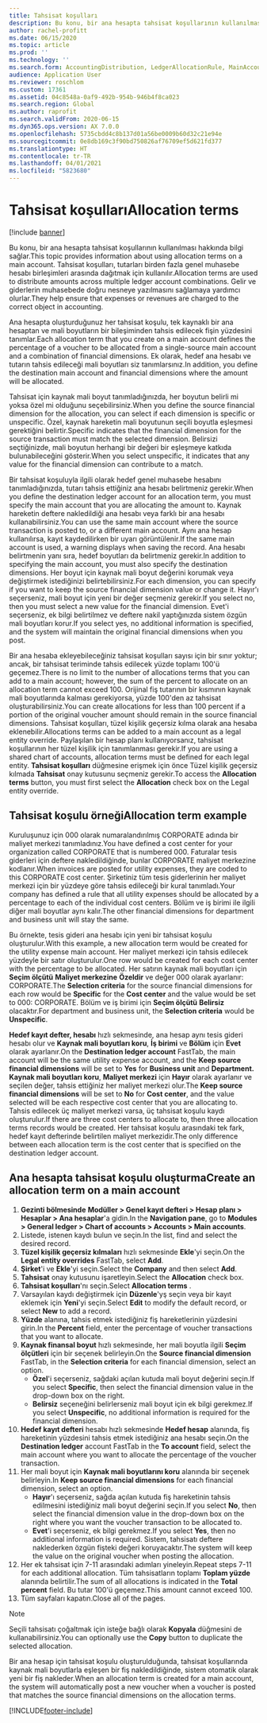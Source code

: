 ```yaml
---
title: Tahsisat koşulları
description: Bu konu, bir ana hesapta tahsisat koşullarının kullanılması hakkında bilgi sağlar.
author: rachel-profitt
ms.date: 06/15/2020
ms.topic: article
ms.prod: ''
ms.technology: ''
ms.search.form: AccountingDistribution, LedgerAllocationRule, MainAccount, AllocationTerms
audience: Application User
ms.reviewer: roschlom
ms.custom: 17361
ms.assetid: 04c8548a-0af9-492b-954b-946b4f8ca023
ms.search.region: Global
ms.author: raprofit
ms.search.validFrom: 2020-06-15
ms.dyn365.ops.version: AX 7.0.0
ms.openlocfilehash: 5735cbdd4c8b137d01a56be0009b60d32c21e94e
ms.sourcegitcommit: 0e8db169c3f90bd750826af76709ef5d621fd377
ms.translationtype: HT
ms.contentlocale: tr-TR
ms.lasthandoff: 04/01/2021
ms.locfileid: "5823680"
---
```

# <a name="allocation-terms"></a><span data-ttu-id="ab3bb-103">Tahsisat koşulları</span><span class="sxs-lookup"><span data-stu-id="ab3bb-103">Allocation terms</span></span>

[!include [banner](../includes/banner.md)]

<span data-ttu-id="ab3bb-104">Bu konu, bir ana hesapta tahsisat koşullarının kullanılması hakkında bilgi sağlar.</span><span class="sxs-lookup"><span data-stu-id="ab3bb-104">This topic provides information about using allocation terms on a main account.</span></span> <span data-ttu-id="ab3bb-105">Tahsisat koşulları, tutarları birden fazla genel muhasebe hesabı birleşimleri arasında dağıtmak için kullanılır.</span><span class="sxs-lookup"><span data-stu-id="ab3bb-105">Allocation terms are used to distribute amounts across multiple ledger account combinations.</span></span> <span data-ttu-id="ab3bb-106">Gelir ve giderlerin muhasebede doğru nesneye yazılmasını sağlamaya yardımcı olurlar.</span><span class="sxs-lookup"><span data-stu-id="ab3bb-106">They help ensure that expenses or revenues are charged to the correct object in accounting.</span></span>

<span data-ttu-id="ab3bb-107">Ana hesapta oluşturduğunuz her tahsisat koşulu, tek kaynaklı bir ana hesaptan ve mali boyutların bir bileşiminden tahsis edilecek fişin yüzdesini tanımlar.</span><span class="sxs-lookup"><span data-stu-id="ab3bb-107">Each allocation term that you create on a main account defines the percentage of a voucher to be allocated from a single-source main account and a combination of financial dimensions.</span></span> <span data-ttu-id="ab3bb-108">Ek olarak, hedef ana hesabı ve tutarın tahsis edileceği mali boyutları siz tanımlarsınız.</span><span class="sxs-lookup"><span data-stu-id="ab3bb-108">In addition, you define the destination main account and financial dimensions where the amount will be allocated.</span></span> 

<span data-ttu-id="ab3bb-109">Tahsisat için kaynak mali boyut tanımladığınızda, her boyutun belirli mi yoksa özel mi olduğunu seçebilirsiniz.</span><span class="sxs-lookup"><span data-stu-id="ab3bb-109">When you define the source financial dimension for the allocation, you can select if each dimension is specific or unspecific.</span></span> <span data-ttu-id="ab3bb-110">Özel, kaynak hareketin mali boyutunun seçili boyutla eşleşmesi gerektiğini belirtir.</span><span class="sxs-lookup"><span data-stu-id="ab3bb-110">Specific indicates that the financial dimension for the source transaction must match the selected dimension.</span></span> <span data-ttu-id="ab3bb-111">Belirsizi seçtiğinizde, mali boyutun herhangi bir değeri bir eşleşmeye katkıda bulunabileceğini gösterir.</span><span class="sxs-lookup"><span data-stu-id="ab3bb-111">When you select unspecific, it indicates that any value for the financial dimension can contribute to a match.</span></span>

<span data-ttu-id="ab3bb-112">Bir tahsisat koşuluyla ilgili olarak hedef genel muhasebe hesabını tanımladığınızda, tutarı tahsis ettiğiniz ana hesabı belirtmeniz gerekir.</span><span class="sxs-lookup"><span data-stu-id="ab3bb-112">When you define the destination ledger account for an allocation term, you must specify the main account that you are allocating the amount to.</span></span> <span data-ttu-id="ab3bb-113">Kaynak hareketin deftere nakledildiği ana hesabı veya farklı bir ana hesabı kullanabilirsiniz.</span><span class="sxs-lookup"><span data-stu-id="ab3bb-113">You can use the same main account where the source transaction is posted to, or a different main account.</span></span> <span data-ttu-id="ab3bb-114">Aynı ana hesap kullanılırsa, kayıt kaydedilirken bir uyarı görüntülenir.</span><span class="sxs-lookup"><span data-stu-id="ab3bb-114">If the same main account is used, a warning displays when saving the record.</span></span> <span data-ttu-id="ab3bb-115">Ana hesabı belirtmenin yanı sıra, hedef boyutları da belirtmeniz gerekir.</span><span class="sxs-lookup"><span data-stu-id="ab3bb-115">In addition to specifying the main account, you must also specify the destination dimensions.</span></span> <span data-ttu-id="ab3bb-116">Her boyut için kaynak mali boyut değerini korumak veya değiştirmek istediğinizi belirtebilirsiniz.</span><span class="sxs-lookup"><span data-stu-id="ab3bb-116">For each dimension, you can specify if you want to keep the source financial dimension value or change it.</span></span> <span data-ttu-id="ab3bb-117">Hayır'ı seçerseniz, mali boyut için yeni bir değer seçmeniz gerekir.</span><span class="sxs-lookup"><span data-stu-id="ab3bb-117">If you select no, then you must select a new value for the financial dimension.</span></span> <span data-ttu-id="ab3bb-118">Evet'i seçerseniz, ek bilgi belirtilmez ve deftere nakil yaptığınızda sistem özgün mali boyutları korur.</span><span class="sxs-lookup"><span data-stu-id="ab3bb-118">If you select yes, no additional information is specified, and the system will maintain the original financial dimensions when you post.</span></span>

<span data-ttu-id="ab3bb-119">Bir ana hesaba ekleyebileceğiniz tahsisat koşulları sayısı için bir sınır yoktur; ancak, bir tahsisat teriminde tahsis edilecek yüzde toplamı 100'ü geçemez.</span><span class="sxs-lookup"><span data-stu-id="ab3bb-119">There is no limit to the number of allocations terms that you can add to a main account; however, the sum of the percent to allocate on an allocation term cannot exceed 100.</span></span> <span data-ttu-id="ab3bb-120">Orijinal fiş tutarının bir kısmının kaynak mali boyutlarında kalması gerekiyorsa, yüzde 100'den az tahsisat oluşturabilirsiniz.</span><span class="sxs-lookup"><span data-stu-id="ab3bb-120">You can create allocations for less than 100 percent if a portion of the original voucher amount should remain in the source financial dimensions.</span></span> <span data-ttu-id="ab3bb-121">Tahsisat koşulları, tüzel kişilik geçersiz kılma olarak ana hesaba eklenebilir.</span><span class="sxs-lookup"><span data-stu-id="ab3bb-121">Allocations terms can be added to a main account as a legal entity override.</span></span> <span data-ttu-id="ab3bb-122">Paylaşılan bir hesap planı kullanıyorsanız, tahsisat koşullarının her tüzel kişilik için tanımlanması gerekir.</span><span class="sxs-lookup"><span data-stu-id="ab3bb-122">If you are using a shared chart of accounts, allocation terms must be defined for each legal entity.</span></span> <span data-ttu-id="ab3bb-123">**Tahsisat koşulları** düğmesine erişmek için önce Tüzel kişilik geçersiz kılmada **Tahsisat** onay kutusunu seçmeniz gerekir.</span><span class="sxs-lookup"><span data-stu-id="ab3bb-123">To access the **Allocation terms** button, you must first select the **Allocation** check box on the Legal entity override.</span></span>

## <a name="allocation-term-example"></a><span data-ttu-id="ab3bb-124">Tahsisat koşulu örneği</span><span class="sxs-lookup"><span data-stu-id="ab3bb-124">Allocation term example</span></span>
<span data-ttu-id="ab3bb-125">Kuruluşunuz için 000 olarak numaralandırılmış CORPORATE adında bir maliyet merkezi tanımladınız.</span><span class="sxs-lookup"><span data-stu-id="ab3bb-125">You have defined a cost center for your organization called CORPORATE that is numbered 000.</span></span> <span data-ttu-id="ab3bb-126">Faturalar tesis giderleri için deftere nakledildiğinde, bunlar CORPORATE maliyet merkezine kodlanır.</span><span class="sxs-lookup"><span data-stu-id="ab3bb-126">When invoices are posted for utility expenses, they are coded to this CORPORATE cost center.</span></span> <span data-ttu-id="ab3bb-127">Şirketiniz tüm tesis giderlerinin her maliyet merkezi için bir yüzdeye göre tahsis edileceği bir kural tanımladı.</span><span class="sxs-lookup"><span data-stu-id="ab3bb-127">Your company has defined a rule that all utility expenses should be allocated by a percentage to each of the individual cost centers.</span></span> <span data-ttu-id="ab3bb-128">Bölüm ve iş birimi ile ilgili diğer mali boyutlar aynı kalır.</span><span class="sxs-lookup"><span data-stu-id="ab3bb-128">The other financial dimensions for department and business unit will stay the same.</span></span>

<span data-ttu-id="ab3bb-129">Bu örnekte, tesis gideri ana hesabı için yeni bir tahsisat koşulu oluşturulur.</span><span class="sxs-lookup"><span data-stu-id="ab3bb-129">With this example, a new allocation term would be created for the utility expense main account.</span></span> <span data-ttu-id="ab3bb-130">Her maliyet merkezi için tahsis edilecek yüzdeyle bir satır oluşturulur.</span><span class="sxs-lookup"><span data-stu-id="ab3bb-130">One row would be created for each cost center with the percentage to be allocated.</span></span> <span data-ttu-id="ab3bb-131">Her satırın kaynak mali boyutları için **Seçim ölçütü** **Maliyet merkezine** **Özeldir** ve değer 000 olarak ayarlanır: CORPORATE.</span><span class="sxs-lookup"><span data-stu-id="ab3bb-131">The **Selection criteria** for the source financial dimensions for each row would be **Specific** for the **Cost center** and the value would be set to 000: CORPORATE.</span></span> <span data-ttu-id="ab3bb-132">Bölüm ve iş birimi için **Seçim ölçütü** **Belirsiz** olacaktır.</span><span class="sxs-lookup"><span data-stu-id="ab3bb-132">For department and business unit, the **Selection criteria** would be **Unspecific**.</span></span>

<span data-ttu-id="ab3bb-133">**Hedef kayıt defter, hesabı** hızlı sekmesinde, ana hesap aynı tesis gideri hesabı olur ve **Kaynak mali boyutları koru**, **İş birimi** ve **Bölüm** için **Evet** olarak ayarlanır.</span><span class="sxs-lookup"><span data-stu-id="ab3bb-133">On the **Destination ledger account** FastTab, the main account will be the same utility expense account, and the **Keep source financial dimensions** will be set to **Yes** for **Business unit** and **Department.**</span></span> <span data-ttu-id="ab3bb-134">**Kaynak mali boyutları koru**, **Maliyet merkezi** için **Hayır** olarak ayarlanır ve seçilen değer, tahsis ettiğiniz her maliyet merkezi olur.</span><span class="sxs-lookup"><span data-stu-id="ab3bb-134">The **Keep source financial dimensions** will be set to **No** for **Cost center**, and the value selected will be each respective cost center that you are allocating to.</span></span> <span data-ttu-id="ab3bb-135">Tahsis edilecek üç maliyet merkezi varsa, üç tahsisat koşulu kaydı oluşturulur.</span><span class="sxs-lookup"><span data-stu-id="ab3bb-135">If there are three cost centers to allocate to, then three allocation terms records would be created.</span></span> <span data-ttu-id="ab3bb-136">Her tahsisat koşulu arasındaki tek fark, hedef kayıt defterinde belirtilen maliyet merkezidir.</span><span class="sxs-lookup"><span data-stu-id="ab3bb-136">The only difference between each allocation term is the cost center that is specified on the destination ledger account.</span></span>

## <a name="create-an-allocation-term-on-a-main-account"></a><span data-ttu-id="ab3bb-137">Ana hesapta tahsisat koşulu oluşturma</span><span class="sxs-lookup"><span data-stu-id="ab3bb-137">Create an allocation term on a main account</span></span>

1. <span data-ttu-id="ab3bb-138">**Gezinti bölmesinde** **Modüller > Genel kayıt defteri > Hesap planı > Hesaplar > Ana hesaplar**'a gidin.</span><span class="sxs-lookup"><span data-stu-id="ab3bb-138">In the **Navigation pane**, go to **Modules > General ledger > Chart of accounts > Accounts > Main accounts**.</span></span>
2. <span data-ttu-id="ab3bb-139">Listede, istenen kaydı bulun ve seçin.</span><span class="sxs-lookup"><span data-stu-id="ab3bb-139">In the list, find and select the desired record.</span></span>
3. <span data-ttu-id="ab3bb-140">**Tüzel kişilik geçersiz kılmaları** hızlı sekmesinde **Ekle**'yi seçin.</span><span class="sxs-lookup"><span data-stu-id="ab3bb-140">On the **Legal entity overrides** FastTab, select **Add**.</span></span>
4. <span data-ttu-id="ab3bb-141">**Şirket**'i ve **Ekle**'yi seçin.</span><span class="sxs-lookup"><span data-stu-id="ab3bb-141">Select the **Company** and then select **Add**.</span></span>
5. <span data-ttu-id="ab3bb-142">**Tahsisat** onay kutusunu işaretleyin.</span><span class="sxs-lookup"><span data-stu-id="ab3bb-142">Select the **Allocation** check box.</span></span>
6. <span data-ttu-id="ab3bb-143">**Tahsisat koşulları**'nı seçin.</span><span class="sxs-lookup"><span data-stu-id="ab3bb-143">Select **Allocation terms** .</span></span>
7. <span data-ttu-id="ab3bb-144">Varsayılan kaydı değiştirmek için **Düzenle**'yş seçin veya bir kayıt eklemek için **Yeni**'yi seçin.</span><span class="sxs-lookup"><span data-stu-id="ab3bb-144">Select **Edit** to modify the default record, or select **New** to add a record.</span></span>
8. <span data-ttu-id="ab3bb-145">**Yüzde** alanına, tahsis etmek istediğiniz fiş hareketlerinin yüzdesini girin.</span><span class="sxs-lookup"><span data-stu-id="ab3bb-145">In the **Percent** field, enter the percentage of voucher transactions that you want to allocate.</span></span>
9. <span data-ttu-id="ab3bb-146">**Kaynak finansal boyut** hızlı sekmesinde, her mali boyutla ilgili **Seçim ölçütleri** için bir seçenek belirleyin.</span><span class="sxs-lookup"><span data-stu-id="ab3bb-146">On the **Source financial dimension** FastTab, in the **Selection criteria** for each financial dimension, select an option.</span></span>
    - <span data-ttu-id="ab3bb-147">**Özel**'i seçerseniz, sağdaki açılan kutuda mali boyut değerini seçin.</span><span class="sxs-lookup"><span data-stu-id="ab3bb-147">If you select **Specific**, then select the financial dimension value in the drop-down box on the right.</span></span>
    - <span data-ttu-id="ab3bb-148">**Belirsiz** seçeneğini belirlerseniz mali boyut için ek bilgi gerekmez.</span><span class="sxs-lookup"><span data-stu-id="ab3bb-148">If you select **Unspecific**, no additional information is required for the financial dimension.</span></span>
10. <span data-ttu-id="ab3bb-149">**Hedef kayıt defteri** hesabı hızlı sekmesinde **Hedef hesap** alanında, fiş hareketinin yüzdesini tahsis etmek istediğiniz ana hesabı seçin.</span><span class="sxs-lookup"><span data-stu-id="ab3bb-149">On the **Destination ledger** account FastTab in the **To account** field, select the main account where you want to allocate the percentage of the voucher transaction.</span></span>
11. <span data-ttu-id="ab3bb-150">Her mali boyut için **Kaynak mali boyutlarını koru** alanında bir seçenek belirleyin.</span><span class="sxs-lookup"><span data-stu-id="ab3bb-150">In **Keep source financial dimensions** for each financial dimension, select an option.</span></span>
    - <span data-ttu-id="ab3bb-151">**Hayır**'ı seçerseniz, sağda açılan kutuda fiş hareketinin tahsis edilmesini istediğiniz mali boyut değerini seçin.</span><span class="sxs-lookup"><span data-stu-id="ab3bb-151">If you select **No**, then select the financial dimension value in the drop-down box on the right where you want the voucher transaction to be allocated to.</span></span>
    - <span data-ttu-id="ab3bb-152">**Evet**'i seçerseniz, ek bilgi gerekmez.</span><span class="sxs-lookup"><span data-stu-id="ab3bb-152">If you select **Yes**, then no additional information is required.</span></span> <span data-ttu-id="ab3bb-153">Sistem, tahsisatı deftere naklederken özgün fişteki değeri koruyacaktır.</span><span class="sxs-lookup"><span data-stu-id="ab3bb-153">The system will keep the value on the original voucher when posting the allocation.</span></span>
12. <span data-ttu-id="ab3bb-154">Her ek tahsisat için 7-11 arasındaki adımları yineleyin.</span><span class="sxs-lookup"><span data-stu-id="ab3bb-154">Repeat steps 7-11 for each additional allocation.</span></span> <span data-ttu-id="ab3bb-155">Tüm tahsisatların toplamı **Toplam yüzde** alanında belirtilir.</span><span class="sxs-lookup"><span data-stu-id="ab3bb-155">The sum of all allocations is indicated in the **Total percent** field.</span></span> <span data-ttu-id="ab3bb-156">Bu tutar 100'ü geçemez.</span><span class="sxs-lookup"><span data-stu-id="ab3bb-156">This amount cannot exceed 100.</span></span>
13. <span data-ttu-id="ab3bb-157">Tüm sayfaları kapatın.</span><span class="sxs-lookup"><span data-stu-id="ab3bb-157">Close all of the pages.</span></span>

>[!NOTE] 
> <span data-ttu-id="ab3bb-158">Seçili tahsisatı çoğaltmak için isteğe bağlı olarak **Kopyala** düğmesini de kullanabilirsiniz.</span><span class="sxs-lookup"><span data-stu-id="ab3bb-158">You can optionally use the **Copy** button to duplicate the selected allocation.</span></span>

<span data-ttu-id="ab3bb-159">Bir ana hesap için tahsisat koşulu oluşturulduğunda, tahsisat koşullarında kaynak mali boyutlarla eşleşen bir fiş nakledildiğinde, sistem otomatik olarak yeni bir fiş nakleder.</span><span class="sxs-lookup"><span data-stu-id="ab3bb-159">When an allocation term is created for a main account, the system will automatically post a new voucher when a voucher is posted that matches the source financial dimensions on the allocation terms.</span></span>


[!INCLUDE[footer-include](../../includes/footer-banner.md)]